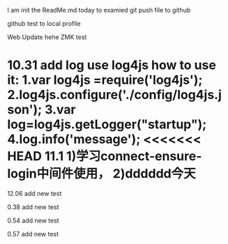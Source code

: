 I am init the ReadMe.md today to examied git push file to github


github test to local profile

Web Update hehe ZMK test

10.31
add log use log4js
how to use it:
1.var log4js =require('log4js');
2.log4js.configure('./config/log4js.json');
3.var log=log4js.getLogger("startup");
4.log.info('message');
<<<<<<< HEAD
11.1
1)学习connect-ensure-login中间件使用，
2)dddddd今天
=======



12.06  add  new test


0.38 add new test


0.54 add new test

0.57 add new test
